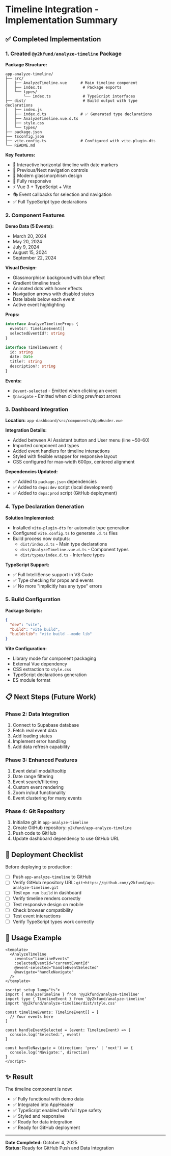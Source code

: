 # Timeline Integration - Implementation Summary

## ✅ Completed Implementation

### 1. Created `@y2kfund/analyze-timeline` Package

**Package Structure:**
```
app-analyze-timeline/
├── src/
│   ├── AnalyzeTimeline.vue      # Main timeline component
│   ├── index.ts                  # Package exports
│   └── types/
│       └── index.ts              # TypeScript interfaces
├── dist/                         # Build output with type declarations
│   ├── index.js
│   ├── index.d.ts               # ✅ Generated type declarations
│   ├── AnalyzeTimeline.vue.d.ts
│   ├── style.css
│   └── types/
├── package.json
├── tsconfig.json
├── vite.config.ts               # Configured with vite-plugin-dts
└── README.md
```

**Key Features:**
- 🎯 Interactive horizontal timeline with date markers
- 🔄 Previous/Next navigation controls
- 🎨 Modern glassmorphism design
- 📱 Fully responsive
- ⚡ Vue 3 + TypeScript + Vite
- 🎭 Event callbacks for selection and navigation
- ✅ Full TypeScript type declarations

### 2. Component Features

**Demo Data (5 Events):**
- March 20, 2024
- May 20, 2024
- July 9, 2024
- August 15, 2024
- September 22, 2024

**Visual Design:**
- Glassmorphism background with blur effect
- Gradient timeline track
- Animated dots with hover effects
- Navigation arrows with disabled states
- Date labels below each event
- Active event highlighting

**Props:**
```typescript
interface AnalyzeTimelineProps {
  events?: TimelineEvent[]
  selectedEventId?: string
}

interface TimelineEvent {
  id: string
  date: Date
  title?: string
  description?: string
}
```

**Events:**
- `@event-selected` - Emitted when clicking an event
- `@navigate` - Emitted when clicking prev/next arrows

### 3. Dashboard Integration

**Location:** `app-dashboard/src/components/AppHeader.vue`

**Integration Details:**
- Added between AI Assistant button and User menu (line ~50-60)
- Imported component and types
- Added event handlers for timeline interactions
- Styled with flexible wrapper for responsive layout
- CSS configured for max-width 600px, centered alignment

**Dependencies Updated:**
- ✅ Added to `package.json` dependencies
- ✅ Added to `deps:dev` script (local development)
- ✅ Added to `deps:prod` script (GitHub deployment)

### 4. Type Declaration Generation

**Solution Implemented:**
- Installed `vite-plugin-dts` for automatic type generation
- Configured `vite.config.ts` to generate `.d.ts` files
- Build process now outputs:
  - `dist/index.d.ts` - Main type declarations
  - `dist/AnalyzeTimeline.vue.d.ts` - Component types
  - `dist/types/index.d.ts` - Interface types

**TypeScript Support:**
- ✅ Full IntelliSense support in VS Code
- ✅ Type checking for props and events
- ✅ No more "implicitly has any type" errors

### 5. Build Configuration

**Package Scripts:**
```json
{
  "dev": "vite",
  "build": "vite build",
  "build:lib": "vite build --mode lib"
}
```

**Vite Configuration:**
- Library mode for component packaging
- External Vue dependency
- CSS extraction to `style.css`
- TypeScript declarations generation
- ES module format

## 📋 Next Steps (Future Work)

### Phase 2: Data Integration
1. Connect to Supabase database
2. Fetch real event data
3. Add loading states
4. Implement error handling
5. Add data refresh capability

### Phase 3: Enhanced Features
1. Event detail modal/tooltip
2. Date range filtering
3. Event search/filtering
4. Custom event rendering
5. Zoom in/out functionality
6. Event clustering for many events

### Phase 4: Git Repository
1. Initialize git in `app-analyze-timeline`
2. Create GitHub repository: `y2kfund/app-analyze-timeline`
3. Push code to GitHub
4. Update dashboard dependency to use GitHub URL

## 🚀 Deployment Checklist

Before deploying to production:

- [ ] Push `app-analyze-timeline` to GitHub
- [ ] Verify GitHub repository URL: `git+https://github.com/y2kfund/app-analyze-timeline.git`
- [ ] Test `npm run build` in dashboard
- [ ] Verify timeline renders correctly
- [ ] Test responsive design on mobile
- [ ] Check browser compatibility
- [ ] Test event interactions
- [ ] Verify TypeScript types work correctly

## 📝 Usage Example

```vue
<template>
  <AnalyzeTimeline 
    :events="timelineEvents"
    :selectedEventId="currentEventId"
    @event-selected="handleEventSelected"
    @navigate="handleNavigate"
  />
</template>

<script setup lang="ts">
import { AnalyzeTimeline } from '@y2kfund/analyze-timeline'
import type { TimelineEvent } from '@y2kfund/analyze-timeline'
import '@y2kfund/analyze-timeline/dist/style.css'

const timelineEvents: TimelineEvent[] = [
  // Your events here
]

const handleEventSelected = (event: TimelineEvent) => {
  console.log('Selected:', event)
}

const handleNavigate = (direction: 'prev' | 'next') => {
  console.log('Navigate:', direction)
}
</script>
```

## ✨ Result

The timeline component is now:
- ✅ Fully functional with demo data
- ✅ Integrated into AppHeader
- ✅ TypeScript enabled with full type safety
- ✅ Styled and responsive
- ✅ Ready for data integration
- ✅ Ready for GitHub deployment

---

**Date Completed:** October 4, 2025  
**Status:** Ready for GitHub Push and Data Integration
